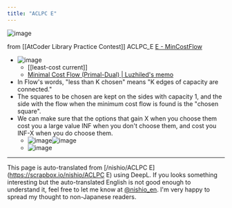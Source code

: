 ```yaml
---
title: "ACLPC E"
---
```


![image](https://gyazo.com/eaaba4778f81bf4f4751b1e923ffae74/thumb/1000)



from [[AtCoder Library Practice Contest]]
ACLPC_E
[E - MinCostFlow](https://atcoder.jp/contests/practice2/tasks/practice2_e)
- ![image](https://gyazo.com/4a918321865b3d3cb12a58f05b197d54/thumb/1000)
    - [[least-cost current]]
    - [Minimal Cost Flow (Primal-Dual) | Luzhiled's memo](https://ei1333.github.io/luzhiled/snippets/graph/primal-dual.html)
- In Flow's words, "less than K chosen" means "K edges of capacity are connected."
- The squares to be chosen are kept on the sides with capacity 1, and the side with the flow when the minimum cost flow is found is the "chosen square".
- We can make sure that the options that gain X when you choose them cost you a large value INF when you don't choose them, and cost you INF-X when you do choose them.
    - ![image](https://gyazo.com/5a9d6fb8d110d875509cebc706ad10e7/thumb/1000)![image](https://gyazo.com/025a8b01a2bac694b9a720de4339d0d1/thumb/1000)
    - ![image](https://gyazo.com/eaaba4778f81bf4f4751b1e923ffae74/thumb/1000)


---
This page is auto-translated from [/nishio/ACLPC E](https://scrapbox.io/nishio/ACLPC E) using DeepL. If you looks something interesting but the auto-translated English is not good enough to understand it, feel free to let me know at [@nishio_en](https://twitter.com/nishio_en). I'm very happy to spread my thought to non-Japanese readers.
